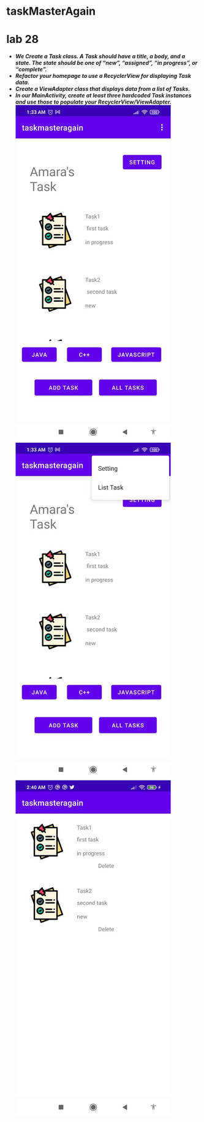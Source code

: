 # taskMasterAgain

# lab 28 
- ***We Create a Task class. A Task should have a title, a body, and a state. The state should be one of “new”, “assigned”, “in progress”, or “complete”.***
- ***Refactor your homepage to use a RecyclerView for displaying Task data.***
- ***Create a ViewAdapter class that displays data from a list of Tasks.***
- ***In our MainActivity, create at least three hardcoded Task instances and use those to populate your RecyclerView/ViewAdapter.***
![mainActivity](https://github.com/Amara002/taskMasterAgain/blob/lab28final/mainActivty.jpg)
![menu](https://github.com/Amara002/taskMasterAgain/blob/lab28final/display%20menu.jpg)
![listActivity](https://github.com/Amara002/taskMasterAgain/blob/lab28final/listActivity.jpg)














